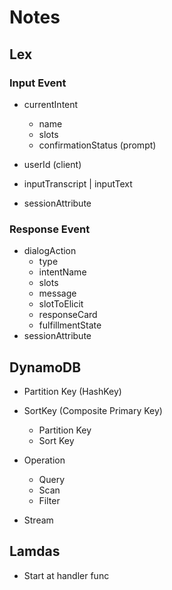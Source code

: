 # Notes

## Lex

### Input Event

- currentIntent

  - name
  - slots
  - confirmationStatus (prompt)

- userId (client)
- inputTranscript | inputText
- sessionAttribute

### Response Event

- dialogAction
  - type
  - intentName
  - slots
  - message
  - slotToElicit
  - responseCard
  - fulfillmentState
- sessionAttribute

## DynamoDB

- Partition Key (HashKey)
- SortKey (Composite Primary Key)

  - Partition Key
  - Sort Key

- Operation

  - Query
  - Scan
  - Filter

- Stream

## Lamdas
- Start at handler func